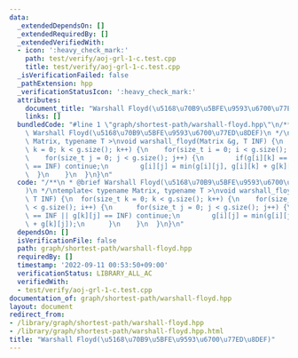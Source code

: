 ```yaml
---
data:
  _extendedDependsOn: []
  _extendedRequiredBy: []
  _extendedVerifiedWith:
  - icon: ':heavy_check_mark:'
    path: test/verify/aoj-grl-1-c.test.cpp
    title: test/verify/aoj-grl-1-c.test.cpp
  _isVerificationFailed: false
  _pathExtension: hpp
  _verificationStatusIcon: ':heavy_check_mark:'
  attributes:
    document_title: "Warshall Floyd(\u5168\u70B9\u5BFE\u9593\u6700\u77ED\u8DEF)"
    links: []
  bundledCode: "#line 1 \"graph/shortest-path/warshall-floyd.hpp\"\n/**\n * @brief\
    \ Warshall Floyd(\u5168\u70B9\u5BFE\u9593\u6700\u77ED\u8DEF)\n */\ntemplate< typename\
    \ Matrix, typename T >\nvoid warshall_floyd(Matrix &g, T INF) {\n  for(size_t\
    \ k = 0; k < g.size(); k++) {\n    for(size_t i = 0; i < g.size(); i++) {\n  \
    \    for(size_t j = 0; j < g.size(); j++) {\n        if(g[i][k] == INF || g[k][j]\
    \ == INF) continue;\n        g[i][j] = min(g[i][j], g[i][k] + g[k][j]);\n    \
    \  }\n    }\n  }\n}\n"
  code: "/**\n * @brief Warshall Floyd(\u5168\u70B9\u5BFE\u9593\u6700\u77ED\u8DEF\
    )\n */\ntemplate< typename Matrix, typename T >\nvoid warshall_floyd(Matrix &g,\
    \ T INF) {\n  for(size_t k = 0; k < g.size(); k++) {\n    for(size_t i = 0; i\
    \ < g.size(); i++) {\n      for(size_t j = 0; j < g.size(); j++) {\n        if(g[i][k]\
    \ == INF || g[k][j] == INF) continue;\n        g[i][j] = min(g[i][j], g[i][k]\
    \ + g[k][j]);\n      }\n    }\n  }\n}\n"
  dependsOn: []
  isVerificationFile: false
  path: graph/shortest-path/warshall-floyd.hpp
  requiredBy: []
  timestamp: '2022-09-11 00:53:50+09:00'
  verificationStatus: LIBRARY_ALL_AC
  verifiedWith:
  - test/verify/aoj-grl-1-c.test.cpp
documentation_of: graph/shortest-path/warshall-floyd.hpp
layout: document
redirect_from:
- /library/graph/shortest-path/warshall-floyd.hpp
- /library/graph/shortest-path/warshall-floyd.hpp.html
title: "Warshall Floyd(\u5168\u70B9\u5BFE\u9593\u6700\u77ED\u8DEF)"
---
```


